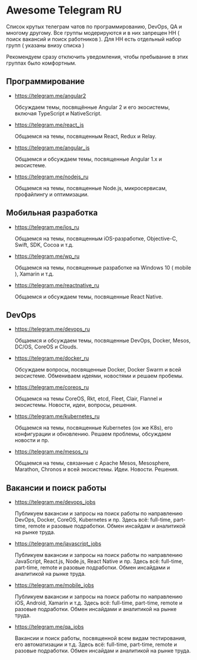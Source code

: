 # Awesome Telegram RU
Список крутых телеграм чатов по программированию, DevOps, QA и многому другому. Все группы модерируются и в них запрещен HH ( поиск вакансий и поиск работников ). Для HH есть отдельный набор групп ( указаны внизу списка )

Рекомендуем сразу отключить уведомления, чтобы пребывание в этих группах было комфортным.

## Программирование

- https://telegram.me/angular2

  Обсуждаем темы, посвящённые Angular 2 и его экосистемы, включая TypeScript и NativeScript.

- https://telegram.me/react_js

  Общаемся на темы, посвященным React, Redux и Relay.

- https://telegram.me/angular_js

  Общаемся и обсуждаем темы, посвященные Angular 1.x и экосистеме.

- https://telegram.me/nodejs_ru
  
  Общаемся на темы, посвященные Node.js, микросервисам, профайлингу и оптимизации.

## Mобильная разработка

- https://telegram.me/ios_ru

  Общаемся на темы, посвященным iOS-разработке, Objective-C, Swift, SDK, Cocoa и т.д.
  
- https://telegram.me/wp_ru

  Общаемся на темы, посвященные разработке на Windows 10 ( mobile ), Xamarin и т.д.

- https://telegram.me/reactnative_ru
  
  Общаемся и обсуждаем темы, посвященные React Native.

## DevOps

- https://telegram.me/devops_ru

  Общаемся и обсуждаем темы, посвященные DevOps, Docker, Mesos, DC/OS, CoreOS и Clouds.

- https://telegram.me/docker_ru
  
  Обсуждаем вопросы, посвященные Docker, Docker Swarm и всей экосистеме. Обмениваем идеями, новостями и решаем пробемы.

- https://telegram.me/coreos_ru

  Общаемся на темы CoreOS, Rkt, etcd, Fleet, Clair, Flannel и экосистемы. Новости, идеи, вопросы, решения.

- https://telegram.me/kubernetes_ru

  Общаемся на темы, посвященные Kubernetes (он же K8s), его конфигурации и обновлению. Решаем проблемы, обсуждаем новости и пр.

- https://telegram.me/mesos_ru

  Общаемся на темы, связанные с Apache Mesos, Mesosphere, Marathon, Chronos и всей экосистемы. Идеи. Новости. Решения.


## Вакансии и поиск работы

- https://telegram.me/devops_jobs
  
  Публикуем вакансии и запросы на поиск работы по направлению DevOps, Docker, CoreOS, Kubernetes и пр. Здесь всё: full-time, part-time, remote и разовые подработки. Обмен инсайдам и аналитикой на рынке труда.

- https://telegram.me/javascript_jobs

  Публикуем вакансии и запросы на поиск работы по направлению JavaScript, React.js, Node.js, React Native и пр. Здесь всё: full-time, part-time, remote и разовые подработки. Обмен инсайдами и аналитикой на рынке труда.

- https://telegram.me/mobile_jobs
  
  Публикуем вакансии и запросы на поиск работы по направлению iOS, Android, Xamarin и т.д. Здесь всё: full-time, part-time, remote и разовые подработки. Обмен инсайдами и аналитикой на рынке труда.

- https://telegram.me/qa_jobs
 
  Вакансии и поиск работы, посвященной всем видам тестирования, его автоматизации и т.д. Здесь всё: full-time, part-time, remote и разовые подработки. Обмен инсайдам и аналитикой на рынке труда.

